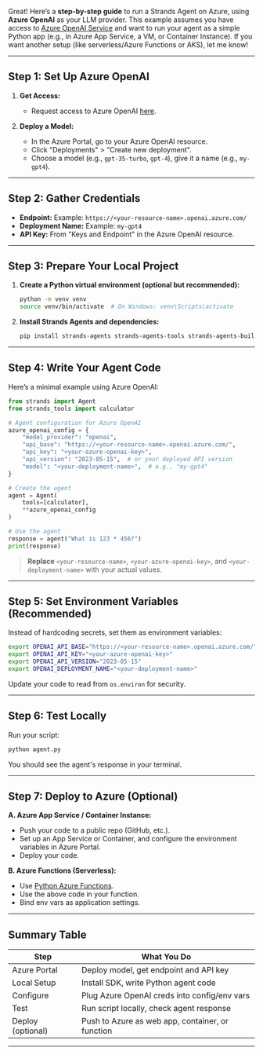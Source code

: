 Great! Here’s a **step-by-step guide** to run a Strands Agent on Azure, using **Azure OpenAI** as your LLM provider. This example assumes you have access to [Azure OpenAI Service](https://learn.microsoft.com/en-us/azure/ai-services/openai/) and want to run your agent as a simple Python app (e.g., in Azure App Service, a VM, or Container Instance). If you want another setup (like serverless/Azure Functions or AKS), let me know!

---

## **Step 1: Set Up Azure OpenAI**

1. **Get Access:**

   * Request access to Azure OpenAI [here](https://aka.ms/oai/access).
2. **Deploy a Model:**

   * In the Azure Portal, go to your Azure OpenAI resource.
   * Click "Deployments" > "Create new deployment".
   * Choose a model (e.g., `gpt-35-turbo`, `gpt-4`), give it a name (e.g., `my-gpt4`).

---

## **Step 2: Gather Credentials**

* **Endpoint:**
  Example: `https://<your-resource-name>.openai.azure.com/`
* **Deployment Name:**
  Example: `my-gpt4`
* **API Key:**
  From "Keys and Endpoint" in the Azure OpenAI resource.

---

## **Step 3: Prepare Your Local Project**

1. **Create a Python virtual environment (optional but recommended):**

   ```bash
   python -m venv venv
   source venv/bin/activate  # On Windows: venv\Scripts\activate
   ```

2. **Install Strands Agents and dependencies:**

   ```bash
   pip install strands-agents strands-agents-tools strands-agents-builder openai
   ```

---

## **Step 4: Write Your Agent Code**

Here’s a minimal example using Azure OpenAI:

```python
from strands import Agent
from strands_tools import calculator

# Agent configuration for Azure OpenAI
azure_openai_config = {
    "model_provider": "openai",
    "api_base": "https://<your-resource-name>.openai.azure.com/",
    "api_key": "<your-azure-openai-key>",
    "api_version": "2023-05-15",  # or your deployed API version
    "model": "<your-deployment-name>",  # e.g., "my-gpt4"
}

# Create the agent
agent = Agent(
    tools=[calculator],
    **azure_openai_config
)

# Use the agent
response = agent("What is 123 * 456?")
print(response)
```

> **Replace** `<your-resource-name>`, `<your-azure-openai-key>`, and `<your-deployment-name>` with your actual values.

---

## **Step 5: Set Environment Variables (Recommended)**

Instead of hardcoding secrets, set them as environment variables:

```bash
export OPENAI_API_BASE="https://<your-resource-name>.openai.azure.com/"
export OPENAI_API_KEY="<your-azure-openai-key>"
export OPENAI_API_VERSION="2023-05-15"
export OPENAI_DEPLOYMENT_NAME="<your-deployment-name>"
```

Update your code to read from `os.environ` for security.

---

## **Step 6: Test Locally**

Run your script:

```bash
python agent.py
```

You should see the agent's response in your terminal.

---

## **Step 7: Deploy to Azure (Optional)**

**A. Azure App Service / Container Instance:**

* Push your code to a public repo (GitHub, etc.).
* Set up an App Service or Container, and configure the environment variables in Azure Portal.
* Deploy your code.

**B. Azure Functions (Serverless):**

* Use [Python Azure Functions](https://learn.microsoft.com/en-us/azure/azure-functions/create-first-function-vs-code-python).
* Use the above code in your function.
* Bind env vars as application settings.

---

## **Summary Table**

| Step              | What You Do                                      |
| ----------------- | ------------------------------------------------ |
| Azure Portal      | Deploy model, get endpoint and API key           |
| Local Setup       | Install SDK, write Python agent code             |
| Configure         | Plug Azure OpenAI creds into config/env vars     |
| Test              | Run script locally, check agent response         |
| Deploy (optional) | Push to Azure as web app, container, or function |

---
